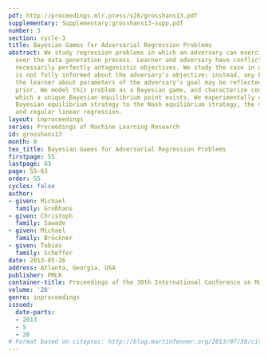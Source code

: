 ```yaml
---
pdf: http://proceedings.mlr.press/v28/grosshans13.pdf
supplementary: Supplementary:grosshans13-supp.pdf
number: 3
section: cycle-3
title: Bayesian Games for Adversarial Regression Problems
abstract: We study regression problems in which an adversary can exercise some control
  over the data generation process. Learner and adversary have conflicting but not
  necessarily perfectly antagonistic objectives. We study the case in which the learner
  is not fully informed about the adversary’s objective; instead, any knowledge of
  the learner about parameters of the adversary’s goal may be reflected in a Bayesian
  prior. We model this problem as a Bayesian game, and characterize conditions under
  which a unique Bayesian equilibrium point exists. We experimentally compare the
  Bayesian equilibrium strategy to the Nash equilibrium strategy, the minimax strategy,
  and regular linear regression.
layout: inproceedings
series: Proceedings of Machine Learning Research
id: grosshans13
month: 0
tex_title: Bayesian Games for Adversarial Regression Problems
firstpage: 55
lastpage: 63
page: 55-63
order: 55
cycles: false
author:
- given: Michael
  family: Großhans
- given: Christoph
  family: Sawade
- given: Michael
  family: Brückner
- given: Tobias
  family: Scheffer
date: 2013-05-26
address: Atlanta, Georgia, USA
publisher: PMLR
container-title: Proceedings of the 30th International Conference on Machine Learning
volume: '28'
genre: inproceedings
issued:
  date-parts:
  - 2013
  - 5
  - 26
# Format based on citeproc: http://blog.martinfenner.org/2013/07/30/citeproc-yaml-for-bibliographies/
---
```

